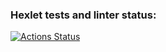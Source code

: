 ### Hexlet tests and linter status:
[![Actions Status](https://github.com/choolkov/ansible-project-76/workflows/hexlet-check/badge.svg)](https://github.com/choolkov/ansible-project-76/actions)